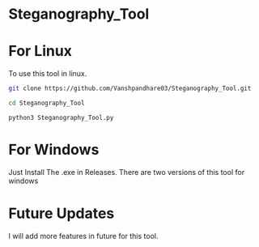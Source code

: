 # Steganography_Tool
# For Linux
To use this tool in linux.
```bash
git clone https://github.com/Vanshpandhare03/Steganography_Tool.git
```
```bash
cd Steganography_Tool
```
```
python3 Steganography_Tool.py
```



# For Windows
Just Install The .exe in Releases. There are two versions of this tool for windows 

# Future Updates
I will add more features in future for this tool.

